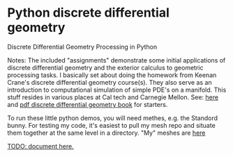 # Python discrete differential geometry

Discrete Differential Geometry Processing in Python

Notes:  The included "assignments" demonstrate some initial applications of discrete differential geometry and the exterior calculus to geometric processing tasks.  I basically set about doing the homework from Keenan Crane's discrete differential geometry course(s).  They also serve as an introduction to computational simulation of simple PDE's on a manifold.
This stuff resides in various places at Cal tech and Carnegie Mellon.  See:
[here](http://brickisland.net/cs177fa12/?p=272)
and 
[pdf discrete differential geometry book](https://www.cs.cmu.edu/~kmcrane/Projects/DDG/)
for starters.  

To run these little python demos, you will need methes, e.g. the Standord bunny. 
For testing my code, it's easiest to pull my mesh repo and situate them together at the same level in a directory.
"My" meshes are [here](https://github.com/LukeMcCulloch/meshes.git)

[TODO: document here.](https://python-discrete-differential-geometry.readthedocs.io/)
